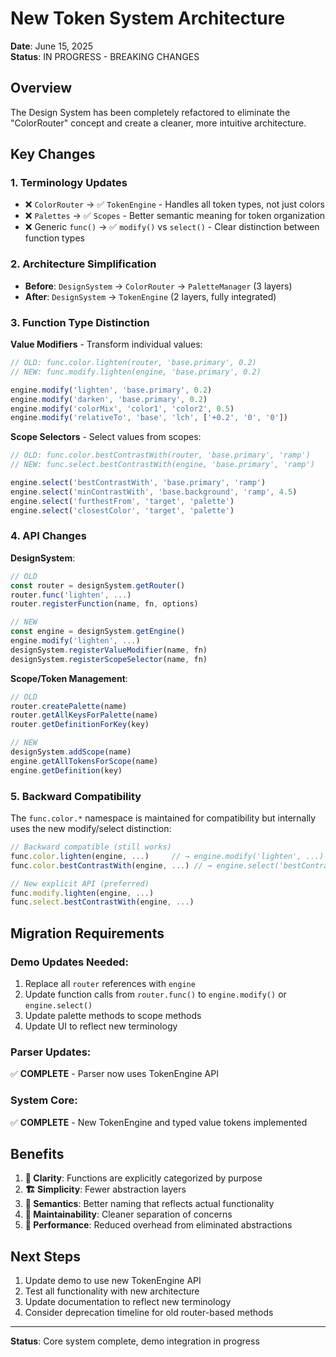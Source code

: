 # New Token System Architecture

**Date**: June 15, 2025  
**Status**: IN PROGRESS - BREAKING CHANGES

## Overview

The Design System has been completely refactored to eliminate the "ColorRouter" concept and create a cleaner, more intuitive architecture.

## Key Changes

### 1. **Terminology Updates**
- ❌ `ColorRouter` → ✅ `TokenEngine` - Handles all token types, not just colors
- ❌ `Palettes` → ✅ `Scopes` - Better semantic meaning for token organization
- ❌ Generic `func()` → ✅ `modify()` vs `select()` - Clear distinction between function types

### 2. **Architecture Simplification**
- **Before**: `DesignSystem` → `ColorRouter` → `PaletteManager` (3 layers)
- **After**: `DesignSystem` → `TokenEngine` (2 layers, fully integrated)

### 3. **Function Type Distinction**

**Value Modifiers** - Transform individual values:
```typescript
// OLD: func.color.lighten(router, 'base.primary', 0.2)
// NEW: func.modify.lighten(engine, 'base.primary', 0.2)

engine.modify('lighten', 'base.primary', 0.2)
engine.modify('darken', 'base.primary', 0.2)
engine.modify('colorMix', 'color1', 'color2', 0.5)
engine.modify('relativeTo', 'base', 'lch', ['+0.2', '0', '0'])
```

**Scope Selectors** - Select values from scopes:
```typescript
// OLD: func.color.bestContrastWith(router, 'base.primary', 'ramp')
// NEW: func.select.bestContrastWith(engine, 'base.primary', 'ramp')

engine.select('bestContrastWith', 'base.primary', 'ramp')
engine.select('minContrastWith', 'base.background', 'ramp', 4.5)
engine.select('furthestFrom', 'target', 'palette')
engine.select('closestColor', 'target', 'palette')
```

### 4. **API Changes**

**DesignSystem**:
```typescript
// OLD
const router = designSystem.getRouter()
router.func('lighten', ...)
router.registerFunction(name, fn, options)

// NEW  
const engine = designSystem.getEngine()
engine.modify('lighten', ...)
designSystem.registerValueModifier(name, fn)
designSystem.registerScopeSelector(name, fn)
```

**Scope/Token Management**:
```typescript
// OLD
router.createPalette(name)
router.getAllKeysForPalette(name)
router.getDefinitionForKey(key)

// NEW
designSystem.addScope(name)
engine.getAllTokensForScope(name)
engine.getDefinition(key)
```

### 5. **Backward Compatibility**

The `func.color.*` namespace is maintained for compatibility but internally uses the new modify/select distinction:

```typescript
// Backward compatible (still works)
func.color.lighten(engine, ...)     // → engine.modify('lighten', ...)
func.color.bestContrastWith(engine, ...) // → engine.select('bestContrastWith', ...)

// New explicit API (preferred)
func.modify.lighten(engine, ...)
func.select.bestContrastWith(engine, ...)
```

## Migration Requirements

### Demo Updates Needed:
1. Replace all `router` references with `engine`
2. Update function calls from `router.func()` to `engine.modify()` or `engine.select()`
3. Update palette methods to scope methods
4. Update UI to reflect new terminology

### Parser Updates:
✅ **COMPLETE** - Parser now uses TokenEngine API

### System Core:
✅ **COMPLETE** - New TokenEngine and typed value tokens implemented

## Benefits

1. **🎯 Clarity**: Functions are explicitly categorized by purpose
2. **🏗️ Simplicity**: Fewer abstraction layers
3. **📝 Semantics**: Better naming that reflects actual functionality
4. **🔧 Maintainability**: Cleaner separation of concerns
5. **🚀 Performance**: Reduced overhead from eliminated abstractions

## Next Steps

1. Update demo to use new TokenEngine API
2. Test all functionality with new architecture  
3. Update documentation to reflect new terminology
4. Consider deprecation timeline for old router-based methods

---

**Status**: Core system complete, demo integration in progress
